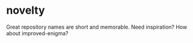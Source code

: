 # novelty
Great repository names are short and memorable. Need inspiration? How about improved-enigma?
